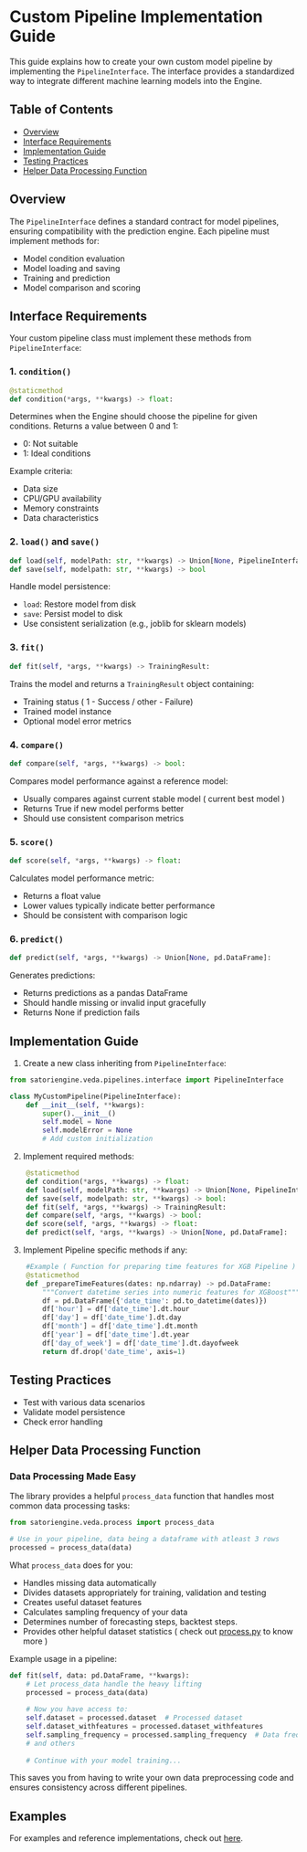 # Custom Pipeline Implementation Guide

This guide explains how to create your own custom model pipeline by implementing the `PipelineInterface`. The interface provides a standardized way to integrate different machine learning models into the Engine.

## Table of Contents
- [Overview](#overview)
- [Interface Requirements](#interface-requirements)
- [Implementation Guide](#implementation-guide)
- [Testing Practices](#testing-practices)
- [Helper Data Processing Function](#helper-data-processing-function)

## Overview

The `PipelineInterface` defines a standard contract for model pipelines, ensuring compatibility with the prediction engine. Each pipeline must implement methods for:
- Model condition evaluation
- Model loading and saving
- Training and prediction
- Model comparison and scoring

## Interface Requirements

Your custom pipeline class must implement these methods from `PipelineInterface`:

### 1. `condition()`
```python
@staticmethod
def condition(*args, **kwargs) -> float:
```
Determines when the Engine should choose the pipeline for given conditions. Returns a value between 0 and 1:
- 0: Not suitable
- 1: Ideal conditions

Example criteria:
- Data size
- CPU/GPU availability
- Memory constraints
- Data characteristics

### 2. `load()` and `save()`
```python
def load(self, modelPath: str, **kwargs) -> Union[None, PipelineInterface]
def save(self, modelpath: str, **kwargs) -> bool
```
Handle model persistence:
- `load`: Restore model from disk
- `save`: Persist model to disk
- Use consistent serialization (e.g., joblib for sklearn models)

### 3. `fit()`
```python
def fit(self, *args, **kwargs) -> TrainingResult:
```
Trains the model and returns a `TrainingResult` object containing:
- Training status ( 1 - Success / other - Failure)
- Trained model instance
- Optional model error metrics

### 4. `compare()`
```python
def compare(self, *args, **kwargs) -> bool:
```
Compares model performance against a reference model:
- Usually compares against current stable model ( current best model )
- Returns True if new model performs better
- Should use consistent comparison metrics

### 5. `score()`
```python
def score(self, *args, **kwargs) -> float:
```
Calculates model performance metric:
- Returns a float value
- Lower values typically indicate better performance
- Should be consistent with comparison logic

### 6. `predict()`
```python
def predict(self, *args, **kwargs) -> Union[None, pd.DataFrame]:
```
Generates predictions:
- Returns predictions as a pandas DataFrame
- Should handle missing or invalid input gracefully
- Returns None if prediction fails

## Implementation Guide

1. Create a new class inheriting from `PipelineInterface`:
```python
from satoriengine.veda.pipelines.interface import PipelineInterface

class MyCustomPipeline(PipelineInterface):
    def __init__(self, **kwargs):
        super().__init__()
        self.model = None
        self.modelError = None
        # Add custom initialization
```

2. Implement required methods:
```python
    @staticmethod
    def condition(*args, **kwargs) -> float:
    def load(self, modelPath: str, **kwargs) -> Union[None, PipelineInterface]:
    def save(self, modelpath: str, **kwargs) -> bool:
    def fit(self, *args, **kwargs) -> TrainingResult:
    def compare(self, *args, **kwargs) -> bool:
    def score(self, *args, **kwargs) -> float:
    def predict(self, *args, **kwargs) -> Union[None, pd.DataFrame]:
```

3. Implement Pipeline specific methods if any:
```python
    #Example ( Function for preparing time features for XGB Pipeline )
    @staticmethod
    def _prepareTimeFeatures(dates: np.ndarray) -> pd.DataFrame:
        """Convert datetime series into numeric features for XGBoost"""
        df = pd.DataFrame({'date_time': pd.to_datetime(dates)})
        df['hour'] = df['date_time'].dt.hour
        df['day'] = df['date_time'].dt.day
        df['month'] = df['date_time'].dt.month
        df['year'] = df['date_time'].dt.year
        df['day_of_week'] = df['date_time'].dt.dayofweek
        return df.drop('date_time', axis=1)
```

## Testing Practices

   - Test with various data scenarios
   - Validate model persistence
   - Check error handling

## Helper Data Processing Function

### Data Processing Made Easy
The library provides a helpful `process_data` function that handles most common data processing tasks:

```python
from satoriengine.veda.process import process_data

# Use in your pipeline, data being a dataframe with atleast 3 rows
processed = process_data(data)
```

What `process_data` does for you:
- Handles missing data automatically
- Divides datasets appropriately for training, validation and testing
- Creates useful dataset features
- Calculates sampling frequency of your data
- Determines number of forecasting steps, backtest steps.
- Provides other helpful dataset statistics ( check out [process.py](satoriengine/veda/process.py) to know more )

Example usage in a pipeline:
```python
def fit(self, data: pd.DataFrame, **kwargs):
    # Let process_data handle the heavy lifting
    processed = process_data(data)
    
    # Now you have access to:
    self.dataset = processed.dataset  # Processed dataset
    self.dataset_withfeatures = processed.dataset_withfeatures
    self.sampling_frequency = processed.sampling_frequency  # Data frequency
    # and others
    
    # Continue with your model training...
```

This saves you from having to write your own data preprocessing code and ensures consistency across different pipelines.

## Examples

For examples and reference implementations, check out [here](satoriengine/veda/pipelines).